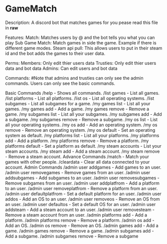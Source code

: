 # GameMatch
Description:
A discord bot that matches games for you pease read this file in **raw**

Features:
Match: Matches users by @ and the bot tells you what you can play
Sub Game Match: Match games in side the game. Example if there is different game modes.
Steam api pull: This allows users to put in their steam id and the bot adds the games to their user data.

Perms:
Members: Only edit thier users data
Trusties: Only edit thier users data and bot data
Admins: Can edit users and bot data


Commands:
#Note that admins and trusties can only see the admin commands. Users can only see the basic commands.


Basic Commands
/help - Shows all commands.
/list games - List all games.
/list platforms - List all platforms.
/list os - List all operating systems.
/list subgames - List all subgames for a game.
/my games list - List all your games.
/my games add - Add a game.
/my games remove - Remove a game.
/my subgames list - List all your subgames.
/my subgames add - Add a subgame.
/my subgames remove - Remove a subgame.
/my os list - List all your operating systems.
/my os add - Add an operating system.
/my os remove - Remove an operating system.
/my os default - Set an operating system as default.
/my platforms list - List all your platforms.
/my platforms add - Add a platform.
/my platforms remove - Remove a platform.
/my platforms default - Set a platform as default.
/my steam accounts - List your steam accounts.
/my steam add - Add a steam account.
/my steam remove - Remove a steam account.
Advance Commands
/match - Match your games with other people.
/cleardata - Clear all data connected to your account.
Admin Commands
/admin user addgames - Add games to an user.
/admin user removegames - Remove games from an user.
/admin user addsubgames - Add subgames to an user.
/admin user removesubgames - Remove subgames from an user.
/admin user addplatfrom - Add a platform to an user.
/admin user removeplatfrom - Remove a platform from an user.
/admin user defaultplatfrom - Set a default platform for an user.
/admin user addos - Add an OS to an user.
/admin user removeos - Remove an OS from an user.
/admin user defaultos - Set a default OS for an user.
/admin user addsteam - Add a steam account to an user.
/admin user removesteam - Remove a steam account from an user.
/admin platforms add - Add a platform.
/admin platforms remove - Remove a platform.
/admin os add - Add an OS.
/admin os remove - Remove an OS.
/admin games add - Add a game.
/admin games remove - Remove a game.
/admin subgames add - Add a subgame.
/admin subgames remove - Remove a subgame
